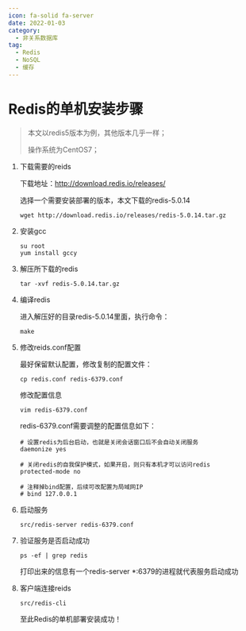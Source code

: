 ```yaml
---
icon: fa-solid fa-server
date: 2022-01-03
category:
  - 非关系数据库
tag:
  - Redis
  - NoSQL
  - 缓存
---
```


# Redis的单机安装步骤

> 本文以redis5版本为例，其他版本几乎一样；
>
> 操作系统为CentOS7；

1. 下载需要的reids

   下载地址：http://download.redis.io/releases/

   选择一个需要安装部署的版本，本文下载的redis-5.0.14

   ```
   wget http://download.redis.io/releases/redis-5.0.14.tar.gz
   ```

2. 安装gcc

   ```
   su root
   yum install gccy
   ```

3. 解压所下载的redis

   ```
   tar -xvf redis-5.0.14.tar.gz
   ```

4. 编译redis

   进入解压好的目录redis-5.0.14里面，执行命令：

   ```
   make
   ```

5. 修改reids.conf配置

   最好保留默认配置，修改复制的配置文件：

   ```
   cp redis.conf redis-6379.conf
   ```

   修改配置信息

   ```
   vim redis-6379.conf
   ```

   redis-6379.conf需要调整的配置信息如下：

   ```
   # 设置redis为后台启动，也就是关闭会话窗口后不会自动关闭服务
   daemonize yes
   
   # 关闭redis的自我保护模式，如果开启，则只有本机才可以访问redis
   protected-mode no
   
   # 注释掉bind配置，后续可改配置为局域网IP
   # bind 127.0.0.1
   ```

6. 启动服务

   ```
   src/redis-server redis-6379.conf
   ```

7. 验证服务是否启动成功

   ```
   ps -ef | grep redis
   ```

   打印出来的信息有一个redis-server *:6379的进程就代表服务启动成功

8. 客户端连接reids

   ```
   src/redis-cli
   ```
   
   
   
   至此Redis的单机部署安装成功！
